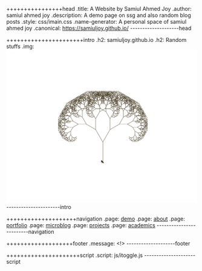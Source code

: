 ++++++++++++++++head
.title: A Website by Samiul Ahmed Joy
.author: samiul ahmed joy
.description: A demo page on ssg and also random blog posts
.style: css/imain.css
.name-generator: A personal space of samiul ahmed joy
.canonical: https://samiuljoy.github.io/
--------------------head

++++++++++++++++++++++intro
.h2: samiuljoy.github.io
.h2: Random stuffs
.img: ![turtle tree](assets/fractal_resized.svg)
----------------------intro

++++++++++++++++++++navigation
.page: [demo](demo/base.html)
.page: [about](about.html)
.page: [portfolio](portfolio.html)
.page: [microblog](microblog/base.html)
.page: [projects](projects/base.html)
.page: [academics](academics/base.html)
-------------------------navigation

+++++++++++++++++++footer
.message: <!>
--------------------footer

+++++++++++++++++++++script
.script: js/itoggle.js
---------------------script

